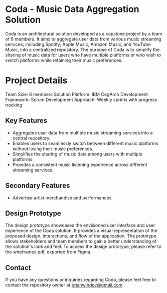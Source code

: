 # Coda - Music Data Aggregation Solution
Coda is an architectural solution developed as a capstone project by a team of 6 members. It aims to aggregate user data from various music streaming services, including Spotify, Apple Music, Amazon Music, and YouTube Music, into a centralized repository. The purpose of Coda is to simplify the sharing of music data for users who have multiple platforms or who wish to switch platforms while retaining their music preferences.

# Project Details
Team Size: 6 members
Solution Platform: IBM CogArch
Development Framework: Scrum
Development Approach: Weekly sprints with progress tracking

## Key Features
* Aggregates user data from multiple music streaming services into a central repository.
* Enables users to seamlessly switch between different music platforms without losing their music preferences.
* Simplifies the sharing of music data among users with multiple platforms.
* Provides a consistent music listening experience across different streaming services.

## Secondary Features
* Advertise artist merchandise and performances

## Design Prototype
The design prototype showcases the envisioned user interface and user experience of the Coda solution. It provides a visual representation of the proposed design, interactions, and flow of the application. The prototype allows stakeholders and team members to gain a better understanding of the solution's look and feel. To access the design prototype, please refer to the wireframes pdf, exported from Figma.

## Contact
If you have any questions or inquiries regarding Coda, please feel free to contact the repository owner at brianwindev@gmail.com
